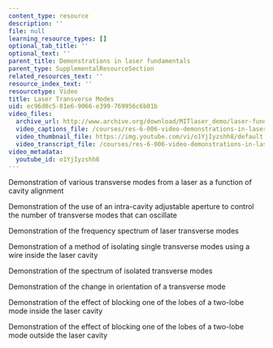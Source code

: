 ```yaml
---
content_type: resource
description: ''
file: null
learning_resource_types: []
optional_tab_title: ''
optional_text: ''
parent_title: Demonstrations in laser fundamentals
parent_type: SupplementalResourceSection
related_resources_text: ''
resource_index_text: ''
resourcetype: Video
title: Laser Transverse Modes
uid: ec96d0c5-81e6-9066-e399-769956c6b01b
video_files:
  archive_url: http://www.archive.org/download/MITlaser_demo/laser-fund-demo-7_300k.mp4
  video_captions_file: /courses/res-6-006-video-demonstrations-in-lasers-and-optics-spring-2008/25e36faafd365570bf3c122da134a02c_o1YjIyzshh8.vtt
  video_thumbnail_file: https://img.youtube.com/vi/o1YjIyzshh8/default.jpg
  video_transcript_file: /courses/res-6-006-video-demonstrations-in-lasers-and-optics-spring-2008/e9bb207902e819cbf121436cfca875d4_o1YjIyzshh8.pdf
video_metadata:
  youtube_id: o1YjIyzshh8
---
```


Demonstration of various transverse modes from a laser as a function of cavity alignment

Demonstration of the use of an intra-cavity adjustable aperture to control the number of transverse modes that can oscillate

Demonstration of the frequency spectrum of laser transverse modes

Demonstration of a method of isolating single transverse modes using a wire inside the laser cavity

Demonstration of the spectrum of isolated transverse modes

Demonstration of the change in orientation of a transverse mode

Demonstration of the effect of blocking one of the lobes of a two-lobe mode inside the laser cavity

Demonstration of the effect of blocking one of the lobes of a two-lobe mode outside the laser cavity